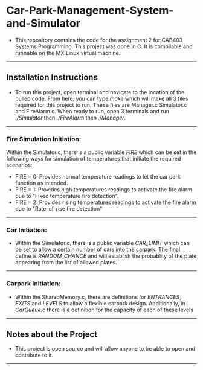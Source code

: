 # Car-Park-Management-System-and-Simulator
- This repository contains the code for the assignment 2 for CAB403 Systems Programming. This project was done in C. It is compilable and runnable on the MX Linux virtual machine.
---
## Installation Instructions
- To run this project, open terminal and navigate to the location of the pulled code. From here, you can type *make* which will make all 3 files required for this project to run. These files are Manager.c Simulator.c and FireAlarm.c. When ready to run, open 3 terminals and run *./Simulator* then *./FireAlarm* then *./Manager*.
---
### Fire Simulation Initiation:
Within the Simulator.c, there is a public variable *FIRE* which can be set in the following ways for 
simulation of temperatures that initiate the required scenarios:
- FIRE = 0: Provides normal temperature readings to let the car park function as intended.
- FIRE = 1: Provides high temperatures readings to activate the fire alarm due to "Fixed temperature fire detection".
- FIRE = 2: Provides rising temperatures readings to activate the fire alarm due to "Rate-of-rise fire detection"
---
### Car Initiation:
- Within the Simulator.c, there is a public variable *CAR_LIMIT* which can be set to allow a certain number of cars into the carpark. The final define is *RANDOM_CHANCE* and will establish the probablity of the plate appearing from the list of allowed plates. 
---
### Carpark Initiation:
- Within the SharedMemory.c, there are definitions for *ENTRANCES*, *EXITS* and *LEVELS* to allow a flexible carpark design. Additionally, in *CarQueue.c* there is a definition for the capacity of each of these levels
---
## Notes about the Project
- This project is open source and will allow anyone to be able to open and contribute to it.
---
